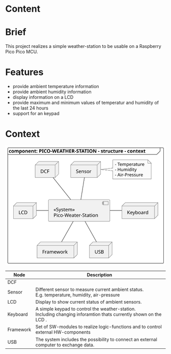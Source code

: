 # Content

# Brief
This project realizes a simple weather-station to be usable on a Raspberry Pico Pico MCU.


# Features
- provide ambient temperature information
- provide ambient humidity information
- display information on a LCD
- provide maximum and minimum values of temperatur and humidity of the last 24 hours
- support for an keypad

# Context

![Context](uml/img/pico_weather_station_diagram_component_context.svg )

| Node      | Description |
|-----------|-------------|
| DCF       |             |
| Sensor    | Different sensor to measure current ambient status.<br>E.g. temperature, humidity, air-pressure |
| LCD       | Display to show current status of ambient sensors. |
| Keyboard  | A simple keypad to control the weather-station.<br>Including changing inforamtion thats currently shown on the LCD . |
| Framework | Set of SW-modules to realize logic-functions and to control external HW-components |
| USB       | The system includes the possibility to connect an external computer to exchange data. |